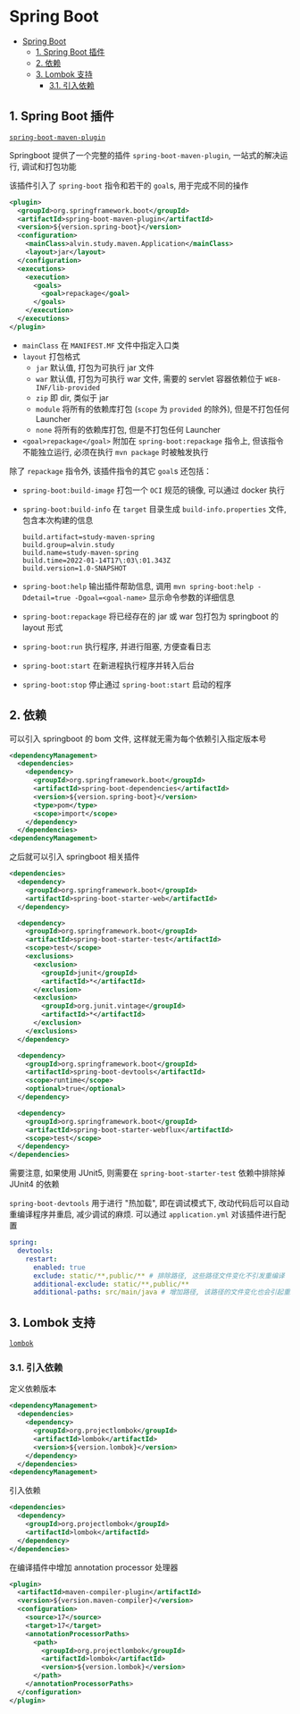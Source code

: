 # Spring Boot

- [Spring Boot](#spring-boot)
  - [1. Spring Boot 插件](#1-spring-boot-插件)
  - [2. 依赖](#2-依赖)
  - [3. Lombok 支持](#3-lombok-支持)
    - [3.1. 引入依赖](#31-引入依赖)

## 1. Spring Boot 插件

[`spring-boot-maven-plugin`](`https://docs.spring.io/spring-boot/docs/2.3.0.RELEASE/maven-plugin/reference/html/`)

Springboot 提供了一个完整的插件 `spring-boot-maven-plugin`, 一站式的解决运行, 调试和打包功能

该插件引入了 `spring-boot` 指令和若干的 `goal`s, 用于完成不同的操作

```xml
<plugin>
  <groupId>org.springframework.boot</groupId>
  <artifactId>spring-boot-maven-plugin</artifactId>
  <version>${version.spring-boot}</version>
  <configuration>
    <mainClass>alvin.study.maven.Application</mainClass>
    <layout>jar</layout>
  </configuration>
  <executions>
    <execution>
      <goals>
        <goal>repackage</goal>
      </goals>
    </execution>
  </executions>
</plugin>
```

- `mainClass` 在 `MANIFEST.MF` 文件中指定入口类
- `layout` 打包格式
  - `jar` 默认值, 打包为可执行 jar 文件
  - `war` 默认值, 打包为可执行 war 文件, 需要的 servlet 容器依赖位于 `WEB-INF/lib-provided`
  - `zip` 即 dir, 类似于 jar
  - `module` 将所有的依赖库打包 (`scope` 为 `provided` 的除外), 但是不打包任何 Launcher
  - `none` 将所有的依赖库打包, 但是不打包任何 Launcher
- `<goal>repackage</goal>` 附加在 `spring-boot:repackage` 指令上, 但该指令不能独立运行, 必须在执行 `mvn package` 时被触发执行

除了 `repackage` 指令外, 该插件指令的其它 `goal`s 还包括：

- `spring-boot:build-image` 打包一个 `OCI` 规范的镜像, 可以通过 docker 执行
- `spring-boot:build-info` 在 `target` 目录生成 `build-info.properties` 文件, 包含本次构建的信息

  ```property
  build.artifact=study-maven-spring
  build.group=alvin.study
  build.name=study-maven-spring
  build.time=2022-01-14T17\:03\:01.343Z
  build.version=1.0-SNAPSHOT
  ```

- `spring-boot:help` 输出插件帮助信息, 调用 `mvn spring-boot:help -Ddetail=true -Dgoal=<goal-name>` 显示命令参数的详细信息
- `spring-boot:repackage` 将已经存在的 jar 或 war 包打包为 springboot 的 layout 形式
- `spring-boot:run` 执行程序, 并进行阻塞, 方便查看日志
- `spring-boot:start` 在新进程执行程序并转入后台
- `spring-boot:stop` 停止通过 `spring-boot:start` 启动的程序

## 2. 依赖

可以引入 springboot 的 bom 文件, 这样就无需为每个依赖引入指定版本号

```xml
<dependencyManagement>
  <dependencies>
    <dependency>
      <groupId>org.springframework.boot</groupId>
      <artifactId>spring-boot-dependencies</artifactId>
      <version>${version.spring-boot}</version>
      <type>pom</type>
      <scope>import</scope>
    </dependency>
  </dependencies>
<dependencyManagement>
```

之后就可以引入 springboot 相关插件

```xml
<dependencies>
  <dependency>
    <groupId>org.springframework.boot</groupId>
    <artifactId>spring-boot-starter-web</artifactId>
  </dependency>

  <dependency>
    <groupId>org.springframework.boot</groupId>
    <artifactId>spring-boot-starter-test</artifactId>
    <scope>test</scope>
    <exclusions>
      <exclusion>
        <groupId>junit</groupId>
        <artifactId>*</artifactId>
      </exclusion>
      <exclusion>
        <groupId>org.junit.vintage</groupId>
        <artifactId>*</artifactId>
      </exclusion>
    </exclusions>
  </dependency>

  <dependency>
    <groupId>org.springframework.boot</groupId>
    <artifactId>spring-boot-devtools</artifactId>
    <scope>runtime</scope>
    <optional>true</optional>
  </dependency>

  <dependency>
    <groupId>org.springframework.boot</groupId>
    <artifactId>spring-boot-starter-webflux</artifactId>
    <scope>test</scope>
  </dependency>
</dependencies>
```

需要注意, 如果使用 JUnit5, 则需要在 `spring-boot-starter-test` 依赖中排除掉 JUnit4 的依赖

`spring-boot-devtools` 用于进行 "热加载", 即在调试模式下, 改动代码后可以自动重编译程序并重启, 减少调试的麻烦. 可以通过 `application.yml` 对该插件进行配置

```yml
spring:
  devtools:
    restart:
      enabled: true
      exclude: static/**,public/** # 排除路径, 这些路径文件变化不引发重编译
      additional-exclude: static/**,public/**
      additional-paths: src/main/java # 增加路径, 该路径的文件变化也会引起重编译
```

## 3. Lombok 支持

[`lombok`](https://projectlombok.org/setup/maven)

### 3.1. 引入依赖

定义依赖版本

```xml
<dependencyManagement>
  <dependencies>
    <dependency>
      <groupId>org.projectlombok</groupId>
      <artifactId>lombok</artifactId>
      <version>${version.lombok}</version>
    </dependency>
  </dependencies>
<dependencyManagement>
```

引入依赖

```xml
<dependencies>
  <dependency>
    <groupId>org.projectlombok</groupId>
    <artifactId>lombok</artifactId>
  </dependency>
</dependencies>
```

在编译插件中增加 annotation processor 处理器

```xml
<plugin>
  <artifactId>maven-compiler-plugin</artifactId>
  <version>${version.maven-compiler}</version>
  <configuration>
    <source>17</source>
    <target>17</target>
    <annotationProcessorPaths>
      <path>
        <groupId>org.projectlombok</groupId>
        <artifactId>lombok</artifactId>
        <version>${version.lombok}</version>
      </path>
    </annotationProcessorPaths>
  </configuration>
</plugin>
```
